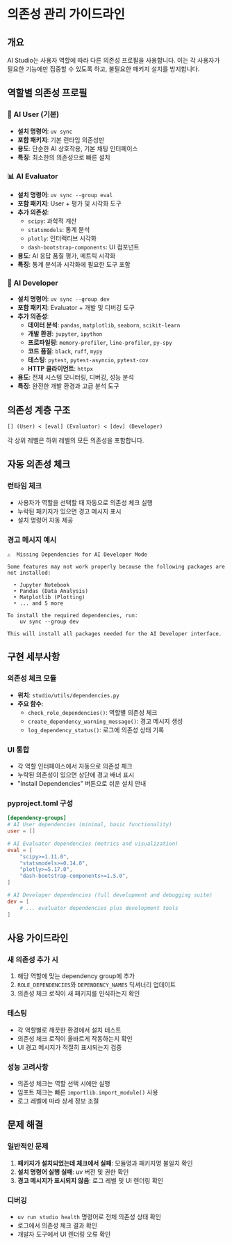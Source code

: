 # 의존성 관리 가이드라인

## 개요
AI Studio는 사용자 역할에 따라 다른 의존성 프로필을 사용합니다. 이는 각 사용자가 필요한 기능에만 집중할 수 있도록 하고, 불필요한 패키지 설치를 방지합니다.

## 역할별 의존성 프로필

### 🎯 AI User (기본)
- **설치 명령어**: `uv sync`
- **포함 패키지**: 기본 런타임 의존성만
- **용도**: 단순한 AI 상호작용, 기본 채팅 인터페이스
- **특징**: 최소한의 의존성으로 빠른 설치

### 📊 AI Evaluator 
- **설치 명령어**: `uv sync --group eval`
- **포함 패키지**: User + 평가 및 시각화 도구
- **추가 의존성**:
  - `scipy`: 과학적 계산
  - `statsmodels`: 통계 분석
  - `plotly`: 인터랙티브 시각화
  - `dash-bootstrap-components`: UI 컴포넌트
- **용도**: AI 응답 품질 평가, 메트릭 시각화
- **특징**: 통계 분석과 시각화에 필요한 도구 포함

### 🔧 AI Developer
- **설치 명령어**: `uv sync --group dev`
- **포함 패키지**: Evaluator + 개발 및 디버깅 도구
- **추가 의존성**:
  - **데이터 분석**: `pandas`, `matplotlib`, `seaborn`, `scikit-learn`
  - **개발 환경**: `jupyter`, `ipython`
  - **프로파일링**: `memory-profiler`, `line-profiler`, `py-spy`
  - **코드 품질**: `black`, `ruff`, `mypy`
  - **테스팅**: `pytest`, `pytest-asyncio`, `pytest-cov`
  - **HTTP 클라이언트**: `httpx`
- **용도**: 전체 시스템 모니터링, 디버깅, 성능 분석
- **특징**: 완전한 개발 환경과 고급 분석 도구

## 의존성 계층 구조
```
[] (User) < [eval] (Evaluator) < [dev] (Developer)
```

각 상위 레벨은 하위 레벨의 모든 의존성을 포함합니다.

## 자동 의존성 체크

### 런타임 체크
- 사용자가 역할을 선택할 때 자동으로 의존성 체크 실행
- 누락된 패키지가 있으면 경고 메시지 표시
- 설치 명령어 자동 제공

### 경고 메시지 예시
```
⚠️  Missing Dependencies for AI Developer Mode

Some features may not work properly because the following packages are not installed:

  • Jupyter Notebook
  • Pandas (Data Analysis)
  • Matplotlib (Plotting)
  • ... and 5 more

To install the required dependencies, run:
    uv sync --group dev

This will install all packages needed for the AI Developer interface.
```

## 구현 세부사항

### 의존성 체크 모듈
- **위치**: `studio/utils/dependencies.py`
- **주요 함수**:
  - `check_role_dependencies()`: 역할별 의존성 체크
  - `create_dependency_warning_message()`: 경고 메시지 생성
  - `log_dependency_status()`: 로그에 의존성 상태 기록

### UI 통합
- 각 역할 인터페이스에서 자동으로 의존성 체크
- 누락된 의존성이 있으면 상단에 경고 배너 표시
- "Install Dependencies" 버튼으로 쉬운 설치 안내

### pyproject.toml 구성
```toml
[dependency-groups]
# AI User dependencies (minimal, basic functionality)
user = []

# AI Evaluator dependencies (metrics and visualization)
eval = [
    "scipy>=1.11.0",
    "statsmodels>=0.14.0",
    "plotly>=5.17.0",
    "dash-bootstrap-components>=1.5.0",
]

# AI Developer dependencies (full development and debugging suite)
dev = [
    # ... evaluator dependencies plus development tools
]
```

## 사용 가이드라인

### 새 의존성 추가 시
1. 해당 역할에 맞는 dependency group에 추가
2. `ROLE_DEPENDENCIES`와 `DEPENDENCY_NAMES` 딕셔너리 업데이트
3. 의존성 체크 로직이 새 패키지를 인식하는지 확인

### 테스팅
- 각 역할별로 깨끗한 환경에서 설치 테스트
- 의존성 체크 로직이 올바르게 작동하는지 확인
- UI 경고 메시지가 적절히 표시되는지 검증

### 성능 고려사항
- 의존성 체크는 역할 선택 시에만 실행
- 임포트 체크는 빠른 `importlib.import_module()` 사용
- 로그 레벨에 따라 상세 정보 조절

## 문제 해결

### 일반적인 문제
1. **패키지가 설치되었는데 체크에서 실패**: 모듈명과 패키지명 불일치 확인
2. **설치 명령어 실행 실패**: uv 버전 및 권한 확인
3. **경고 메시지가 표시되지 않음**: 로그 레벨 및 UI 렌더링 확인

### 디버깅
- `uv run studio health` 명령어로 전체 의존성 상태 확인
- 로그에서 의존성 체크 결과 확인
- 개발자 도구에서 UI 렌더링 오류 확인